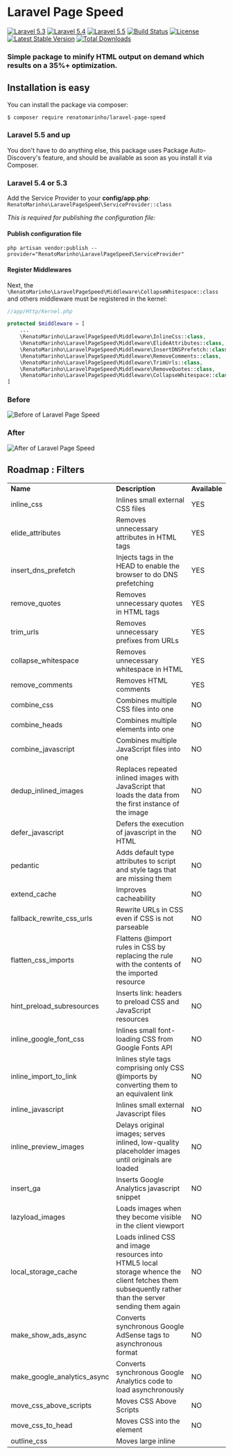 # Laravel Page Speed

[![Laravel 5.3][icon-l53]][link-laravel]
[![Laravel 5.4][icon-l54]][link-laravel]
[![Laravel 5.5][icon-l55]][link-laravel]
[![Build Status](https://travis-ci.org/renatomarinho/laravel-page-speed.svg?branch=master)](https://travis-ci.org/renatomarinho/laravel-page-speed)
[![License](https://poser.pugx.org/renatomarinho/laravel-page-speed/license)](https://packagist.org/packages/renatomarinho/laravel-page-speed)
[![Latest Stable Version](https://poser.pugx.org/renatomarinho/laravel-page-speed/version)](https://packagist.org/packages/renatomarinho/laravel-page-speed)
[![Total Downloads][icon-downloads]][link-downloads]

### Simple package to minify HTML output on demand which results on a 35%+ optimization.

## Installation is easy

You can install the package via composer:

```bash
$ composer require renatomarinho/laravel-page-speed
```
### Laravel 5.5 and up
 
You don't have to do anything else, this package uses Package Auto-Discovery's feature, and should be available as soon as you install it via Composer.

### Laravel 5.4 or 5.3

Add the Service Provider to your **config/app.php**: `RenatoMarinho\LaravelPageSpeed\ServiceProvider::class`

 *This is required for publishing the configuration file:* 
 
#### Publish configuration file

 `php artisan vendor:publish --provider="RenatoMarinho\LaravelPageSpeed\ServiceProvider"`

#### Register Middlewares

Next, the `\RenatoMarinho\LaravelPageSpeed\Middleware\CollapseWhitespace::class` and others middleware must be registered in the kernel:

```php
//app/Http/Kernel.php

protected $middleware = [
    ...
    \RenatoMarinho\LaravelPageSpeed\Middleware\InlineCss::class,
    \RenatoMarinho\LaravelPageSpeed\Middleware\ElideAttributes::class,
    \RenatoMarinho\LaravelPageSpeed\Middleware\InsertDNSPrefetch::class,
    \RenatoMarinho\LaravelPageSpeed\Middleware\RemoveComments::class,
    \RenatoMarinho\LaravelPageSpeed\Middleware\TrimUrls::class,
    \RenatoMarinho\LaravelPageSpeed\Middleware\RemoveQuotes::class,
    \RenatoMarinho\LaravelPageSpeed\Middleware\CollapseWhitespace::class,
]
```

### Before

![Before of Laravel Page Speed][link-before]

### After

![After of Laravel Page Speed][link-after]

## Roadmap : Filters

<table>
    <tr>
        <td><strong>Name</strong></td>
        <td><strong>Description</strong></td>
        <td><strong>Available</strong></td>
    </tr>
    <tr>
        <td>inline_css</td>
        <td>Inlines small external CSS files</td>
        <td>YES</td>
    </tr>
    <tr>
        <td>elide_attributes</td>
        <td>Removes unnecessary attributes in HTML tags</td>
        <td>YES</td>
    </tr>
    <tr>
        <td>insert_dns_prefetch</td>
        <td>Injects <link rel="dns-prefetch" href="//www.example.com"> tags in the HEAD to enable the browser to do DNS prefetching</td>
        <td>YES</td>
    </tr>
    <tr>
        <td>remove_quotes</td>
        <td>Removes unnecessary quotes in HTML tags</td>
        <td>YES</td>
    </tr>
    <tr>
        <td>trim_urls</td>
        <td>Removes unnecessary prefixes from URLs</td>
        <td>YES</td>
    </tr>
    <tr>
        <td>collapse_whitespace</td>
        <td>Removes unnecessary whitespace in HTML</td>
        <td>YES</td>
    </tr>
    <tr>
        <td>remove_comments</td>
        <td>Removes HTML comments</td>
        <td>YES</td>
    </tr>
    <tr>
        <td>combine_css</td>
        <td>Combines multiple CSS files into one</td>
        <td>NO</td>
    </tr>
    <tr>
        <td>combine_heads</td>
        <td>Combines multiple <head> elements into one</td>
        <td>NO</td>
    </tr> 
    <tr>
        <td>combine_javascript</td>
        <td>Combines multiple JavaScript files into one</td>
        <td>NO</td>
    </tr>
    <tr>
        <td>dedup_inlined_images</td>
        <td>Replaces repeated inlined images with JavaScript that loads the data from the first instance of the image</td>
        <td>NO</td>
    </tr>
    <tr>
        <td>defer_javascript</td>
        <td>Defers the execution of javascript in the HTML</td>
        <td>NO</td>
    </tr>
    <tr>
        <td>pedantic</td>
        <td>Adds default type attributes to script and style tags that are missing them</td>
        <td>NO</td>
    </tr>
    <tr>
        <td>extend_cache</td>
        <td>Improves cacheability</td>
        <td>NO</td>
    </tr>
    <tr>
        <td>fallback_rewrite_css_urls</td>
        <td>Rewrite URLs in CSS even if CSS is not parseable</td>
        <td>NO</td>
    </tr>
    <tr>
        <td>flatten_css_imports</td>
        <td>Flattens @import rules in CSS by replacing the rule with the contents of the imported resource</td>
        <td>NO</td>
    </tr>
    <tr>
        <td>hint_preload_subresources</td>
        <td>Inserts link: headers to preload CSS and JavaScript resources</td>
        <td>NO</td>
    </tr>
    <tr>
        <td>inline_google_font_css</td>
        <td>Inlines small font-loading CSS from Google Fonts API</td>
        <td>NO</td>
    </tr>
    <tr>
        <td>inline_import_to_link</td>
        <td>Inlines style tags comprising only CSS @imports by converting them to an equivalent link</td>
        <td>NO</td>
    </tr>
    <tr>
        <td>inline_javascript</td>
        <td>Inlines small external Javascript files</td>
        <td>NO</td>
    </tr>
    <tr>
        <td>inline_preview_images</td>
        <td>Delays original images; serves inlined, low-quality placeholder images until originals are loaded</td>
        <td>NO</td>
    </tr>
    <tr>
        <td>insert_ga</td>
        <td>Inserts Google Analytics javascript snippet</td>
        <td>NO</td>
    </tr>
    <tr>
        <td>lazyload_images</td>
        <td>Loads images when they become visible in the client viewport</td>
        <td>NO</td>
    </tr>
    <tr>
        <td>local_storage_cache</td>
        <td>Loads inlined CSS and image resources into HTML5 local storage whence the client fetches them subsequently rather than the server sending them again</td>
        <td>NO</td>
    </tr>
    <tr>
        <td>make_show_ads_async</td>
        <td>Converts synchronous Google AdSense tags to asynchronous format</td>
        <td>NO</td>
    </tr>
    <tr>
        <td>make_google_analytics_async</td>
        <td>Converts synchronous Google Analytics code to load asynchronously</td>
        <td>NO</td>
    </tr>
    <tr>
        <td>move_css_above_scripts</td>
        <td>Moves CSS Above Scripts</td>
        <td>NO</td>
    </tr>
    <tr>
        <td>move_css_to_head</td>
        <td>Moves CSS into the <head> element</td>
        <td>NO</td>
    </tr>
    <tr>
        <td>outline_css</td>
        <td>Moves large inline <style> tags into external files for cacheability</td>
        <td>NO</td>
    </tr>
    <tr>
        <td>outline_javascript</td>
        <td>Moves large inline <script> tags into external files for cacheability</td>
        <td>NO</td>
    </tr>
    <tr>
        <td>prioritize_critical_css</td>
        <td>Instruments the page, inlines its critical CSS at the top, and lazily loads the rest</td>
        <td>NO</td>
    </tr>
    <tr>
        <td>resize_mobile_images</td>
        <td>Just like inline_preview_images, but uses smaller placeholder images for mobile browsers</td>
        <td>NO</td>
    </tr>
    <tr>
        <td>resize_rendered_image_dimensions</td>
        <td>Resize images to rendered dimensions</td>
        <td>NO</td>
    </tr>
    <tr>
        <td>responsive_images</td>
        <td>Serve responsive images using the srcset attribute</td>
        <td>NO</td>
    </tr>
    <tr>
        <td>rewrite_css</td>
        <td>Minifies CSS</td>
        <td>NO</td>
    </tr>
    <tr>
        <td>rewrite_images</td>
        <td>Rescales, and compresses images; inlines small ones</td>
        <td>NO</td>
    </tr>
    <tr>
        <td>rewrite_javascript</td>
        <td>Minifies Javascript</td>
        <td>NO</td>
    </tr>
    <tr>
        <td>rewrite_style_attributes</td>
        <td>Rewrite the CSS in style attributes by applying the configured rewrite_css filter to it</td>
        <td>NO</td>
    </tr>
    <tr>
        <td>rewrite_style_attributes_with_url</td>
        <td>Rewrite the CSS in style attributes by applying the configured rewrite_css filter to it, but only if the attribute contains the text 'url('</td>
        <td>NO</td>
    </tr>
    <tr>
        <td>sprite_images</td>
        <td>Sprites images</td>
        <td>NO</td>
    </tr>
    
</table>

<hr />

## Configuration

After installing package, you may need to configure some options.

### Disable Service

You would probably like to set up the local environment to get a readable output.

```php
//config/laravel-page-speed.php

//Set this field to false to disable the laravel page speed service.
'enable' => env('LARAVEL_PAGE_SPEED_ENABLE', true),
```
### Skip routes

You would probably like to configure the package to skip some routes.

```php
//config/laravel-page-speed.php

//You can use * as wildcard.
'skip' => [
    '*.pdf', //Ignore all routes with final .pdf
    '*/downloads/*',//Ignore all routes that contain 'downloads'
];
```

By default this field comes configured with some options, so feel free to configure according to your needs...


## Testing

``` bash
$ composer test
```

## Contributing

Please see [CONTRIBUTING](CONTRIBUTING.md) for details.

## Credits

- [Renato Marinho][link-author]
- [All Contributors][link-contributors]

## Inspiration 

#### Mod Page Speed (https://www.modpagespeed.com/)

## License

The MIT License (MIT). Please see [License File](LICENSE.md) for more information.

[icon-l53]: https://img.shields.io/badge/Laravel-5.3-brightgreen.svg?style=flat-square
[icon-l54]: https://img.shields.io/badge/Laravel-5.4-brightgreen.svg?style=flat-square
[icon-l55]: https://img.shields.io/badge/Laravel-5.5-brightgreen.svg?style=flat-square
[icon-downloads]: https://poser.pugx.org/renatomarinho/laravel-page-speed/downloads

[link-laravel]: https://laravel.com
[link-downloads]: https://packagist.org/packages/renatomarinho/laravel-page-speed
[link-before]: https://i.imgur.com/cN3MWYh.png
[link-after]: https://i.imgur.com/IKWKLkL.png
[link-author]: https://github.com/renatomarinho
[link-contributors]: ../../contributors
